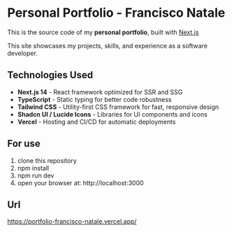 # Personal Portfolio - Francisco Natale

This is the source code of my **personal portfolio**, built with [Next.js](https://nextjs.org)

This site showcases my projects, skills, and experience as a software developer.

## Technologies Used









- **Next.js 14** - React framework optimized for SSR and SSG  
- **TypeScript** - Static typing for better code robustness  
- **Tailwind CSS** - Utility-first CSS framework for fast, responsive design  
- **Shadcn UI / Lucide Icons** - Libraries for UI components and icons  
- **Vercel** - Hosting and CI/CD for automatic deployments  

## For use

1) clone this repository
2) npm install
3) npm run dev
4) open your browser at: http://localhost:3000

## Url
https://portfolio-francisco-natale.vercel.app/
